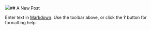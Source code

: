 ![](//another%20setup%20-%20New%20Page.png)## A New Post

Enter text in [Markdown](http://daringfireball.net/projects/markdown/). Use the toolbar above, or click the **?** button for formatting help.
